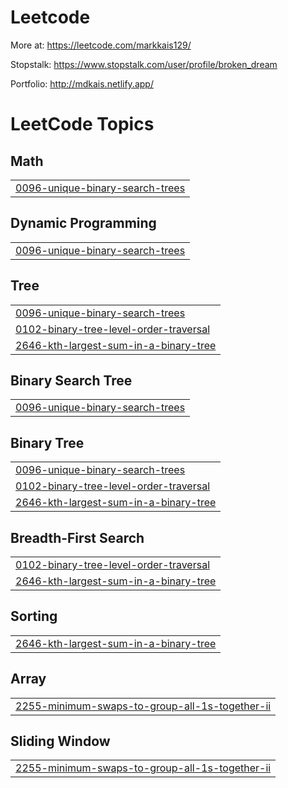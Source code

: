 # Leetcode
More at:
https://leetcode.com/markkais129/

Stopstalk:
https://www.stopstalk.com/user/profile/broken_dream

Portfolio:
http://mdkais.netlify.app/

<!---LeetCode Topics Start-->
# LeetCode Topics
## Math
|  |
| ------- |
| [0096-unique-binary-search-trees](https://github.com/Md-Kais/Leetcode/tree/master/0096-unique-binary-search-trees) |
## Dynamic Programming
|  |
| ------- |
| [0096-unique-binary-search-trees](https://github.com/Md-Kais/Leetcode/tree/master/0096-unique-binary-search-trees) |
## Tree
|  |
| ------- |
| [0096-unique-binary-search-trees](https://github.com/Md-Kais/Leetcode/tree/master/0096-unique-binary-search-trees) |
| [0102-binary-tree-level-order-traversal](https://github.com/Md-Kais/Leetcode/tree/master/0102-binary-tree-level-order-traversal) |
| [2646-kth-largest-sum-in-a-binary-tree](https://github.com/Md-Kais/Leetcode/tree/master/2646-kth-largest-sum-in-a-binary-tree) |
## Binary Search Tree
|  |
| ------- |
| [0096-unique-binary-search-trees](https://github.com/Md-Kais/Leetcode/tree/master/0096-unique-binary-search-trees) |
## Binary Tree
|  |
| ------- |
| [0096-unique-binary-search-trees](https://github.com/Md-Kais/Leetcode/tree/master/0096-unique-binary-search-trees) |
| [0102-binary-tree-level-order-traversal](https://github.com/Md-Kais/Leetcode/tree/master/0102-binary-tree-level-order-traversal) |
| [2646-kth-largest-sum-in-a-binary-tree](https://github.com/Md-Kais/Leetcode/tree/master/2646-kth-largest-sum-in-a-binary-tree) |
## Breadth-First Search
|  |
| ------- |
| [0102-binary-tree-level-order-traversal](https://github.com/Md-Kais/Leetcode/tree/master/0102-binary-tree-level-order-traversal) |
| [2646-kth-largest-sum-in-a-binary-tree](https://github.com/Md-Kais/Leetcode/tree/master/2646-kth-largest-sum-in-a-binary-tree) |
## Sorting
|  |
| ------- |
| [2646-kth-largest-sum-in-a-binary-tree](https://github.com/Md-Kais/Leetcode/tree/master/2646-kth-largest-sum-in-a-binary-tree) |
## Array
|  |
| ------- |
| [2255-minimum-swaps-to-group-all-1s-together-ii](https://github.com/Md-Kais/Leetcode/tree/master/2255-minimum-swaps-to-group-all-1s-together-ii) |
## Sliding Window
|  |
| ------- |
| [2255-minimum-swaps-to-group-all-1s-together-ii](https://github.com/Md-Kais/Leetcode/tree/master/2255-minimum-swaps-to-group-all-1s-together-ii) |
<!---LeetCode Topics End-->